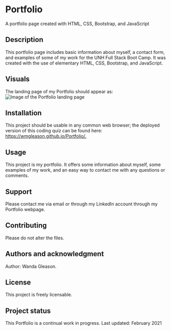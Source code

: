 # Portfolio

A portfolio page created with HTML, CSS, Bootstrap, and JavaScript

<h2>Description</h2>
This portfolio page includes basic information about myself, a contact form, and examples of some of my work for the UNH Full Stack Boot Camp. It was created with the use of elementary HTML, CSS, Bootstrap, and JavaScript.

<h2>Visuals</h2>

The landing page of my Portfolio should appear as:
![Image of the Portfolio landing page](https://wmgleason.github.io/Portfolio/Assets/Images/landingPagePortfolio.png)

<h2>Installation</h2>

This project should be usable in any common web browser; the deployed version of this coding quiz can be found here: <https://wmgleason.github.io/Portfolio/.>

<h2>Usage</h2>
This project is my portfolio. It offers some information about myself, some examples of my work, and an easy way to contact me with any questions or comments. 

<h2>Support</h2>

Please contact me via email or through my LinkedIn account through my Portfolio webpage.

<h2>Contributing</h2>

Please do not alter the files.

<h2>Authors and acknowledgment</h2>

Author: Wanda Gleason.

<h2>License</h2>

This project is freely licensable.

<h2>Project status</h2>
This Portfolio is a continual work in progress.
Last updated: February 2021
